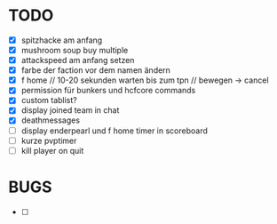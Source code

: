 # TODO
- [X] spitzhacke am anfang
- [X] mushroom soup buy multiple
- [X] attackspeed am anfang setzen
- [X] farbe der faction vor dem namen ändern
- [X] f home // 10-20 sekunden warten bis zum tpn // bewegen -> cancel
- [X] permission für bunkers und hcfcore commands
- [X] custom tablist?
- [X] display joined team in chat
- [X] deathmessages
- [ ] display enderpearl und f home timer in scoreboard
- [ ] kurze pvptimer
- [ ] kill player on quit

# BUGS
- [ ] 
